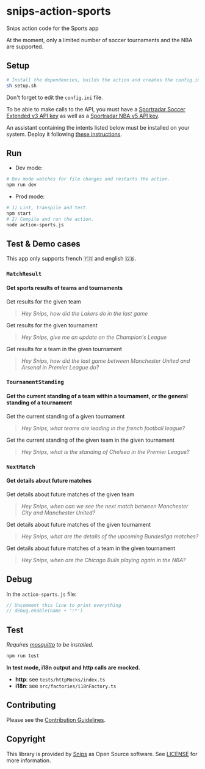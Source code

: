 # snips-action-sports

Snips action code for the Sports app

At the moment, only a limited number of soccer tournaments and the NBA are supported.

## Setup

```sh
# Install the dependencies, builds the action and creates the config.ini file.
sh setup.sh
```

Don't forget to edit the `config.ini` file.

To be able to make calls to the API, you must have a [Sportradar Soccer Extended v3 API key](https://developer.sportradar.com/docs/read/football_soccer/Soccer_Extended_v3) as well as a [Sportradar NBA v5 API key](https://developer.sportradar.com/docs/read/basketball/NBA_v5).

An assistant containing the intents listed below must be installed on your system. Deploy it following [these instructions](https://docs.snips.ai/articles/console/actions/deploy-your-assistant).

## Run

- Dev mode:

```sh
# Dev mode watches for file changes and restarts the action.
npm run dev
```

- Prod mode:

```sh
# 1) Lint, transpile and test.
npm start
# 2) Compile and run the action.
node action-sports.js
```

## Test & Demo cases

This app only supports french 🇫🇷 and english 🇬🇧.

### `MatchResult`

#### Get sports results of teams and tournaments

Get results for the given team
> *Hey Snips, how did the Lakers do in the last game*

Get results for the given tournament
> *Hey Snips, give me an update on the Champion's League*

Get results for a team in the given tournament
> *Hey Snips, how did the last game between Manchester United and Arsenal in Premier League do?*

### `TournamentStanding`

#### Get the current standing of a team within a tournament, or the general standing of a tournament

Get the current standing of a given tournament
> *Hey Snips, what teams are leading in the french football league?*

Get the current standing of the given team in the given tournament
> *Hey Snips, what is the standing of Chelsea in the Premier League?*

### `NextMatch`

#### Get details about future matches

Get details about future matches of the given team
> *Hey Snips, when can we see the next match between Manchester City and Manchester United?*

Get details about future matches of the given tournament
> *Hey Snips, what are the details of the upcoming Bundesliga matches?*

Get details about future matches of a team in the given tournament
> *Hey Snips, when are the Chicago Bulls playing again in the NBA?*

## Debug

In the `action-sports.js` file:

```js
// Uncomment this line to print everything
// debug.enable(name + ':*')
```

## Test

*Requires [mosquitto](https://mosquitto.org/download/) to be installed.*

```sh
npm run test
```

**In test mode, i18n output and http calls are mocked.**

- **http**: see `tests/httpMocks/index.ts`
- **i18n**: see `src/factories/i18nFactory.ts`

## Contributing

Please see the [Contribution Guidelines](https://github.com/snipsco/snips-action-sports/blob/master/CONTRIBUTING.md).

## Copyright

This library is provided by [Snips](https://snips.ai) as Open Source software. See [LICENSE](https://github.com/snipsco/snips-action-sports/blob/master/LICENSE) for more information.
